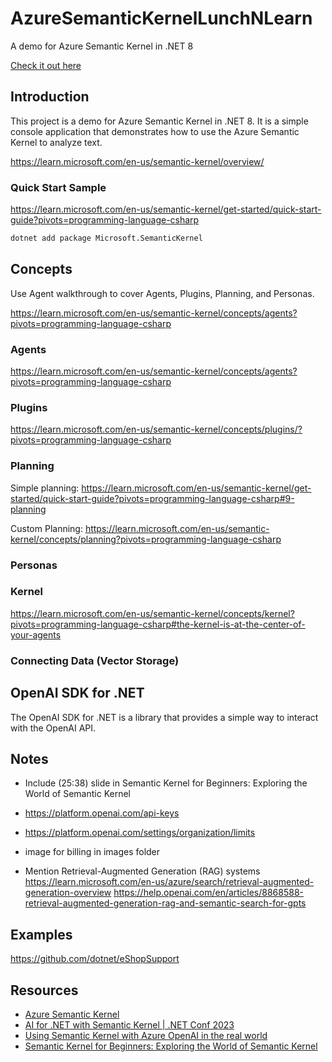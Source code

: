 # AzureSemanticKernelLunchNLearn

A demo for Azure Semantic Kernel in .NET 8 

[Check it out here](http://localhost:5225/)

## Introduction

This project is a demo for Azure Semantic Kernel in .NET 8. It is a simple console application that demonstrates how to use the Azure Semantic Kernel to analyze text.

https://learn.microsoft.com/en-us/semantic-kernel/overview/

### Quick Start Sample

https://learn.microsoft.com/en-us/semantic-kernel/get-started/quick-start-guide?pivots=programming-language-csharp

```bash
dotnet add package Microsoft.SemanticKernel
```

## Concepts

Use Agent walkthrough to cover Agents, Plugins, Planning, and Personas.

https://learn.microsoft.com/en-us/semantic-kernel/concepts/agents?pivots=programming-language-csharp

### Agents

https://learn.microsoft.com/en-us/semantic-kernel/concepts/agents?pivots=programming-language-csharp

### Plugins

https://learn.microsoft.com/en-us/semantic-kernel/concepts/plugins/?pivots=programming-language-csharp

### Planning

Simple planning:
https://learn.microsoft.com/en-us/semantic-kernel/get-started/quick-start-guide?pivots=programming-language-csharp#9-planning

Custom Planning: 
https://learn.microsoft.com/en-us/semantic-kernel/concepts/planning?pivots=programming-language-csharp

### Personas

### Kernel

https://learn.microsoft.com/en-us/semantic-kernel/concepts/kernel?pivots=programming-language-csharp#the-kernel-is-at-the-center-of-your-agents

### Connecting Data (Vector Storage)

## OpenAI SDK for .NET

The OpenAI SDK for .NET is a library that provides a simple way to interact with the OpenAI API.

## Notes

- Include (25:38) slide in Semantic Kernel for Beginners: Exploring the World of Semantic Kernel

- https://platform.openai.com/api-keys
- https://platform.openai.com/settings/organization/limits
- image for billing in images folder

- Mention Retrieval-Augmented Generation (RAG) systems
https://learn.microsoft.com/en-us/azure/search/retrieval-augmented-generation-overview
https://help.openai.com/en/articles/8868588-retrieval-augmented-generation-rag-and-semantic-search-for-gpts

## Examples

https://github.com/dotnet/eShopSupport

## Resources

- [Azure Semantic Kernel](https://learn.microsoft.com/en-us/semantic-kernel/overview/)
- [AI for .NET with Semantic Kernel | .NET Conf 2023](https://www.youtube.com/watch?v=Bnszrmve5tg)
- [Using Semantic Kernel with Azure OpenAI in the real world](https://www.youtube.com/watch?v=-DSNHY_J0Wg)
- [Semantic Kernel for Beginners: Exploring the World of Semantic Kernel](https://www.youtube.com/watch?v=ku3jEkjC09A)